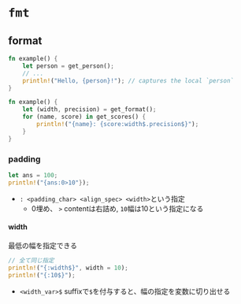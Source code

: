 # `fmt`

## format 

```rust
fn example() {
    let person = get_person();
    // ...
    println!("Hello, {person}!"); // captures the local `person`
}
```

```rust
fn example() {
    let (width, precision) = get_format();
    for (name, score) in get_scores() {
        println!("{name}: {score:width$.precision$}");
    } 
}
```

### padding

```rust
let ans = 100;
println!("{ans:0>10"});
```

* `: <padding_char> <align_spec> <width>`という指定
  * 0埋め、 `>` contentは右詰め, `10`幅は10という指定になる

#### width

最低の幅を指定できる

```rust
// 全て同じ指定
println!("{:width$}", width = 10);
println!("{:10$}");
```

* `<width_var>$` suffixで`$`を付与すると、幅の指定を変数に切り出せる

